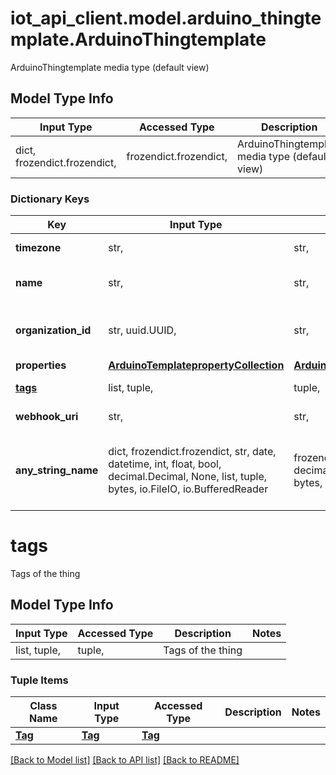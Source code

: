 # iot_api_client.model.arduino_thingtemplate.ArduinoThingtemplate

ArduinoThingtemplate media type (default view)

## Model Type Info
Input Type | Accessed Type | Description | Notes
------------ | ------------- | ------------- | -------------
dict, frozendict.frozendict,  | frozendict.frozendict,  | ArduinoThingtemplate media type (default view) | 

### Dictionary Keys
Key | Input Type | Accessed Type | Description | Notes
------------ | ------------- | ------------- | ------------- | -------------
**timezone** | str,  | str,  | Time zone of the thing | 
**name** | str,  | str,  | The friendly name of the thing | 
**organization_id** | str, uuid.UUID,  | str,  | Id of the organization the thing belongs to | [optional] value must be a uuid
**properties** | [**ArduinoTemplatepropertyCollection**](ArduinoTemplatepropertyCollection.md) | [**ArduinoTemplatepropertyCollection**](ArduinoTemplatepropertyCollection.md) |  | [optional] 
**[tags](#tags)** | list, tuple,  | tuple,  | Tags of the thing | [optional] 
**webhook_uri** | str,  | str,  | Webhook uri | [optional] 
**any_string_name** | dict, frozendict.frozendict, str, date, datetime, int, float, bool, decimal.Decimal, None, list, tuple, bytes, io.FileIO, io.BufferedReader | frozendict.frozendict, str, BoolClass, decimal.Decimal, NoneClass, tuple, bytes, FileIO | any string name can be used but the value must be the correct type | [optional]

# tags

Tags of the thing

## Model Type Info
Input Type | Accessed Type | Description | Notes
------------ | ------------- | ------------- | -------------
list, tuple,  | tuple,  | Tags of the thing | 

### Tuple Items
Class Name | Input Type | Accessed Type | Description | Notes
------------- | ------------- | ------------- | ------------- | -------------
[**Tag**](Tag.md) | [**Tag**](Tag.md) | [**Tag**](Tag.md) |  | 

[[Back to Model list]](../../README.md#documentation-for-models) [[Back to API list]](../../README.md#documentation-for-api-endpoints) [[Back to README]](../../README.md)

